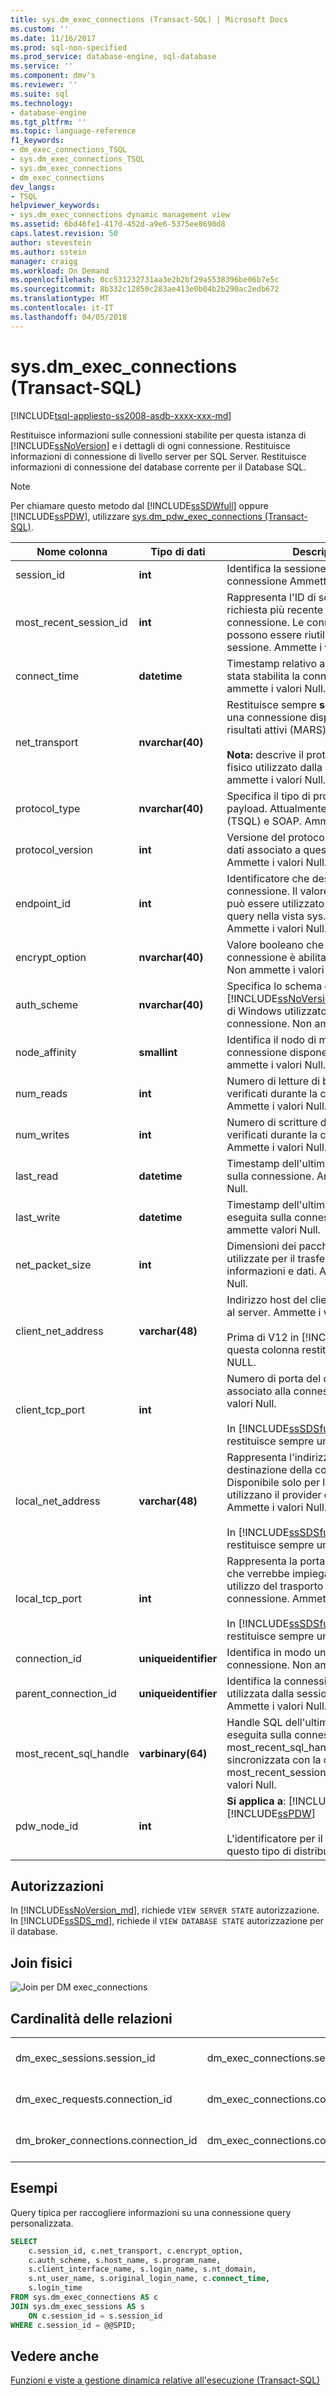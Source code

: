 ```yaml
---
title: sys.dm_exec_connections (Transact-SQL) | Microsoft Docs
ms.custom: ''
ms.date: 11/16/2017
ms.prod: sql-non-specified
ms.prod_service: database-engine, sql-database
ms.service: ''
ms.component: dmv's
ms.reviewer: ''
ms.suite: sql
ms.technology:
- database-engine
ms.tgt_pltfrm: ''
ms.topic: language-reference
f1_keywords:
- dm_exec_connections_TSQL
- sys.dm_exec_connections_TSQL
- sys.dm_exec_connections
- dm_exec_connections
dev_langs:
- TSQL
helpviewer_keywords:
- sys.dm_exec_connections dynamic management view
ms.assetid: 6bd46fe1-417d-452d-a9e6-5375ee8690d8
caps.latest.revision: 50
author: stevestein
ms.author: sstein
manager: craigg
ms.workload: On Demand
ms.openlocfilehash: 0cc531232731aa3e2b2bf29a5538396be06b7e5c
ms.sourcegitcommit: 8b332c12850c283ae413e0b04b2b290ac2edb672
ms.translationtype: MT
ms.contentlocale: it-IT
ms.lasthandoff: 04/05/2018
---
```

# <a name="sysdmexecconnections-transact-sql"></a>sys.dm_exec_connections (Transact-SQL)
[!INCLUDE[tsql-appliesto-ss2008-asdb-xxxx-xxx-md](../../includes/tsql-appliesto-ss2008-asdb-xxxx-xxx-md.md)]

  Restituisce informazioni sulle connessioni stabilite per questa istanza di [!INCLUDE[ssNoVersion](../../includes/ssnoversion-md.md)] e i dettagli di ogni connessione. Restituisce informazioni di connessione di livello server per SQL Server. Restituisce informazioni di connessione del database corrente per il Database SQL.  
  
> [!NOTE]
> Per chiamare questo metodo dal [!INCLUDE[ssSDWfull](../../includes/sssdwfull-md.md)] oppure [!INCLUDE[ssPDW](../../includes/sspdw-md.md)], utilizzare [sys.dm_pdw_exec_connections &#40;Transact-SQL&#41;](../../relational-databases/system-dynamic-management-views/sys-dm-pdw-exec-connections-transact-sql.md).  
  
|Nome colonna|Tipo di dati|Description|  
|-----------------|---------------|-----------------|  
|session_id|**int**|Identifica la sessione associata alla connessione Ammette i valori Null.|  
|most_recent_session_id|**int**|Rappresenta l'ID di sessione della richiesta più recente associata alla connessione. Le connessioni SOAP possono essere riutilizzate da un'altra sessione. Ammette i valori Null.|  
|connect_time|**datetime**|Timestamp relativo al momento in cui è stata stabilita la connessione. Non ammette i valori Null.|  
|net_transport|**nvarchar(40)**|Restituisce sempre **sessione** quando una connessione dispone di più set di risultati attivi (MARS) abilitato.<br /><br /> **Nota:** descrive il protocollo di trasporto fisico utilizzato dalla connessione. Non ammette i valori Null.|  
|protocol_type|**nvarchar(40)**|Specifica il tipo di protocollo del payload. Attualmente distingue tra TDS (TSQL) e SOAP. Ammette i valori Null.|  
|protocol_version|**int**|Versione del protocollo di accesso ai dati associato a questa connessione. Ammette i valori Null.|  
|endpoint_id|**int**|Identificatore che descrive il tipo di connessione. Il valore di endpoint_id può essere utilizzato per eseguire query nella vista sys.endpoints. Ammette i valori Null.|  
|encrypt_option|**nvarchar(40)**|Valore booleano che specifica se per la connessione è abilitata la crittografia. Non ammette i valori Null.|  
|auth_scheme|**nvarchar(40)**|Specifica lo schema di [!INCLUDE[ssNoVersion](../../includes/ssnoversion-md.md)]/Autenticazione di Windows utilizzato con questa connessione. Non ammette i valori Null.|  
|node_affinity|**smallint**|Identifica il nodo di memoria con cui la connessione dispone di affinità. Non ammette i valori Null.|  
|num_reads|**int**|Numero di letture di byte che si sono verificati durante la connessione. Ammette i valori Null.|  
|num_writes|**int**|Numero di scritture di byte che si sono verificati durante la connessione. Ammette i valori Null.|  
|last_read|**datetime**|Timestamp dell'ultima lettura eseguita sulla connessione. Ammette i valori Null.|  
|last_write|**datetime**|Timestamp dell'ultima scrittura eseguita sulla connessione. Non ammette valori Null.|  
|net_packet_size|**int**|Dimensioni dei pacchetti di rete utilizzate per il trasferimento di informazioni e dati. Ammette i valori Null.|  
|client_net_address|**varchar(48)**|Indirizzo host del client che si connette al server. Ammette i valori Null.<br /><br /> Prima di V12 in [!INCLUDE[ssSDSfull](../../includes/sssdsfull-md.md)], questa colonna restituisce sempre NULL.|  
|client_tcp_port|**int**|Numero di porta del computer client associato alla connessione. Ammette i valori Null.<br /><br /> In [!INCLUDE[ssSDSfull](../../includes/sssdsfull-md.md)] questa colonna restituisce sempre un valore NULL.|  
|local_net_address|**varchar(48)**|Rappresenta l'indirizzo IP del server di destinazione della connessione. Disponibile solo per le connessioni che utilizzano il provider del trasporto TCP. Ammette i valori Null.<br /><br /> In [!INCLUDE[ssSDSfull](../../includes/sssdsfull-md.md)] questa colonna restituisce sempre un valore NULL.|  
|local_tcp_port|**int**|Rappresenta la porta TCP del server che verrebbe impiegata in caso di utilizzo del trasporto TCP per la connessione. Ammette i valori Null.<br /><br /> In [!INCLUDE[ssSDSfull](../../includes/sssdsfull-md.md)] questa colonna restituisce sempre un valore NULL.|  
|connection_id|**uniqueidentifier**|Identifica in modo univoco ogni connessione. Non ammette i valori Null.|  
|parent_connection_id|**uniqueidentifier**|Identifica la connessione primaria utilizzata dalla sessione MARS. Ammette i valori Null.|  
|most_recent_sql_handle|**varbinary(64)**|Handle SQL dell'ultima richiesta eseguita sulla connessione. La colonna most_recent_sql_handle è sempre sincronizzata con la colonna most_recent_session_id. Ammette i valori Null.|  
|pdw_node_id|**int**|**Si applica a**: [!INCLUDE[ssSDWfull](../../includes/sssdwfull-md.md)], [!INCLUDE[ssPDW](../../includes/sspdw-md.md)]<br /><br /> L'identificatore per il nodo che utilizza questo tipo di distribuzione.|  
  
## <a name="permissions"></a>Autorizzazioni

In [!INCLUDE[ssNoVersion_md](../../includes/ssnoversion-md.md)], richiede `VIEW SERVER STATE` autorizzazione.   
In [!INCLUDE[ssSDS_md](../../includes/sssds-md.md)], richiede il `VIEW DATABASE STATE` autorizzazione per il database.   

## <a name="physical-joins"></a>Join fisici  
 ![Join per DM exec_connections](../../relational-databases/system-dynamic-management-views/media/join-dm-exec-connections-1.gif "join per DM exec_connections")  
  
## <a name="relationship-cardinalities"></a>Cardinalità delle relazioni  
  
||||  
|-|-|-|  
|dm_exec_sessions.session_id|dm_exec_connections.session_id|Uno-a-uno|  
|dm_exec_requests.connection_id|dm_exec_connections.connection_id|Molti-a-uno|  
|dm_broker_connections.connection_id|dm_exec_connections.connection_id|Uno-a-uno|  
  
## <a name="examples"></a>Esempi  
 Query tipica per raccogliere informazioni su una connessione query personalizzata.  
  
```sql  
SELECT   
    c.session_id, c.net_transport, c.encrypt_option,   
    c.auth_scheme, s.host_name, s.program_name,   
    s.client_interface_name, s.login_name, s.nt_domain,   
    s.nt_user_name, s.original_login_name, c.connect_time,   
    s.login_time   
FROM sys.dm_exec_connections AS c  
JOIN sys.dm_exec_sessions AS s  
    ON c.session_id = s.session_id  
WHERE c.session_id = @@SPID;  
```  
  
## <a name="see-also"></a>Vedere anche  

 [Funzioni e viste a gestione dinamica relative all'esecuzione &#40;Transact-SQL&#41;](../../relational-databases/system-dynamic-management-views/execution-related-dynamic-management-views-and-functions-transact-sql.md)  
  
  


